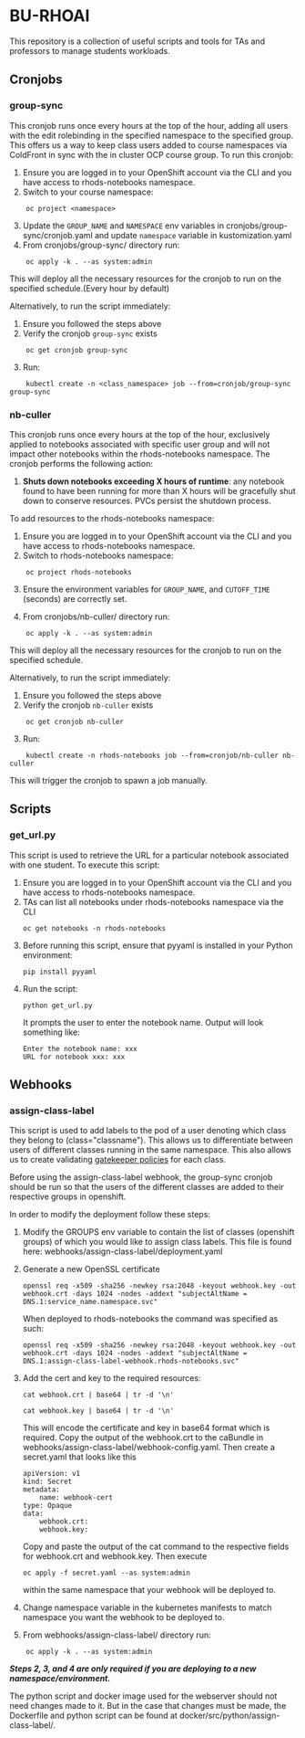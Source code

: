 # BU-RHOAI

This repository is a collection of useful scripts and tools for TAs and professors to manage students workloads.

## Cronjobs

### group-sync

This cronjob runs once every hours at the top of the hour, adding all users with the edit rolebinding in the specified namespace to the specified group.
This offers us a way to keep class users added to course namespaces via ColdFront in sync with the in cluster OCP course group. To run this cronjob:

1. Ensure you are logged in to your OpenShift account via the CLI and you have access to rhods-notebooks namespace.
2. Switch to your course namespace:
```
    oc project <namespace>
```

3. Update the `GROUP_NAME` and `NAMESPACE` env variables in cronjobs/group-sync/cronjob.yaml and update `namespace` variable in kustomization.yaml
4. From cronjobs/group-sync/ directory run:
```
    oc apply -k . --as system:admin
```

This will deploy all the necessary resources for the cronjob to run on the specified schedule.(Every hour by default)

Alternatively, to run the script immediately:

1. Ensure you followed the steps above
2. Verify the cronjob `group-sync` exists
```
    oc get cronjob group-sync
```

3. Run:
```
    kubectl create -n <class_namespace> job --from=cronjob/group-sync group-sync
```

### nb-culler

This cronjob runs once every hours at the top of the hour, exclusively applied to notebooks associated with specific user group  and will not impact other notebooks within the rhods-notebooks namespace. The cronjob performs the following action:

1. **Shuts down notebooks exceeding X hours of runtime**: any notebook found to have been running for more than X hours will be gracefully shut down to conserve resources. PVCs persist the shutdown process.

To add resources to the rhods-notebooks namespace:

1. Ensure you are logged in to your OpenShift account via the CLI and you have access to rhods-notebooks namespace.
2. Switch to rhods-notebooks namespace:
```
    oc project rhods-notebooks
```

3. Ensure the environment variables for `GROUP_NAME`, and `CUTOFF_TIME` (seconds) are correctly set.

4. From cronjobs/nb-culler/ directory run:
```
    oc apply -k . --as system:admin
```

This will deploy all the necessary resources for the cronjob to run on the specified schedule.

Alternatively, to run the script immediately:

1. Ensure you followed the steps above
2. Verify the cronjob `nb-culler` exists
```
    oc get cronjob nb-culler
```

3. Run:
```
    kubectl create -n rhods-notebooks job --from=cronjob/nb-culler nb-culler
```

This will trigger the cronjob to spawn a job manually.


## Scripts

### get_url.py

This script is used to retrieve the URL for a particular notebook associated with one student. To execute this script:

1. Ensure you are logged in to your OpenShift account via the CLI and you have access to rhods-notebooks namespace.
2. TAs can list all notebooks under rhods-notebooks namespace via the CLI
    ```
    oc get notebooks -n rhods-notebooks
    ```
3. Before running this script, ensure that pyyaml is installed in your Python environment:
    ```
    pip install pyyaml
    ```
4. Run the script:
    ```
    python get_url.py
    ```
    It prompts the user to enter the notebook name. Output will look something like:
    ```
    Enter the notebook name: xxx
    URL for notebook xxx: xxx
    ```

## Webhooks

### assign-class-label

This script is used to add labels to the pod of a user denoting which class they belong to (class="classname"). This allows us to differentiate between users of different classes running in the same namespace. This also allows us to create validating [gatekeeper policies](https://github.com/OCP-on-NERC/gatekeeper) for each class.

Before using the assign-class-label webhook, the group-sync cronjob should be run so that the users of the different classes are added to their respective groups in openshift.

In order to modify the deployment follow these steps:

1. Modify the GROUPS env variable to contain the list of classes (openshift groups) of which you would like to assign class labels. This file is found here: webhooks/assign-class-label/deployment.yaml

2. Generate a new OpenSSL certificate

    ```
    openssl req -x509 -sha256 -newkey rsa:2048 -keyout webhook.key -out webhook.crt -days 1024 -nodes -addext "subjectAltName = DNS.1:service_name.namespace.svc"
    ```

    When deployed to rhods-notebooks the command was specified as such:

    ```
    openssl req -x509 -sha256 -newkey rsa:2048 -keyout webhook.key -out webhook.crt -days 1024 -nodes -addext "subjectAltName = DNS.1:assign-class-label-webhook.rhods-notebooks.svc"
    ```

3. Add the cert and key to the required resources:

    ```
    cat webhook.crt | base64 | tr -d '\n'
    ```

    ```
    cat webhook.key | base64 | tr -d '\n'
    ```

    This will encode the certificate and key in base64 format which is required. Copy the output of the webhook.crt to the caBundle in webhooks/assign-class-label/webhook-config.yaml. Then create a secret.yaml that looks like this

    ```
    apiVersion: v1
    kind: Secret
    metadata:
        name: webhook-cert
    type: Opaque
    data:
        webhook.crt:
        webhook.key:
    ```

    Copy and paste the output of the cat command to the respective fields for webhook.crt and webhook.key. Then execute

    ```
    oc apply -f secret.yaml --as system:admin
    ```

    within the same namespace that your webhook will be deployed to.


4. Change namespace variable in the kubernetes manifests to match namespace you want the webhook to be deployed to.

5. From webhooks/assign-class-label/ directory run:
```
    oc apply -k . --as system:admin
```

***Steps 2, 3, and 4 are only required if you are deploying to a new namespace/environment.***

The python script and docker image used for the webserver should not need changes made to it. But in the case that changes must be made, the Dockerfile and python script can be found at docker/src/python/assign-class-label/.
